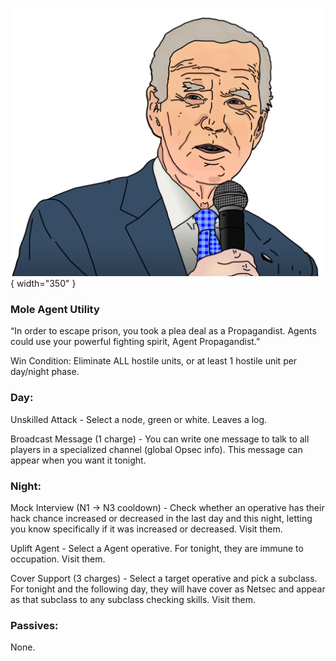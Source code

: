 ![agentpropagandist.png](Images/agentpropagandist.png){ width="350" }

### **Mole Agent Utility**

“In order to escape prison, you took a plea deal as a Propagandist. Agents could use your powerful fighting spirit, Agent Propagandist.”

Win Condition: Eliminate ALL hostile units, or at least 1 hostile unit per day/night phase.

### **Day:**

Unskilled Attack - Select a node, green or white. Leaves a log.

Broadcast Message (1 charge) - You can write one message to talk to all players in a specialized channel (global Opsec info). This message can appear when you want it tonight.

### **Night:**

Mock Interview (N1 -> N3 cooldown) - Check whether an operative has their hack chance increased or decreased in the last day and this night, letting you know specifically if it was increased or decreased. Visit them.

Uplift Agent - Select a Agent operative. For tonight, they are immune to occupation. Visit them.

Cover Support (3 charges) - Select a target operative and pick a subclass. For tonight and the following day, they will have cover as Netsec and appear as that subclass to any subclass checking skills. Visit them.

### **Passives:**

None.